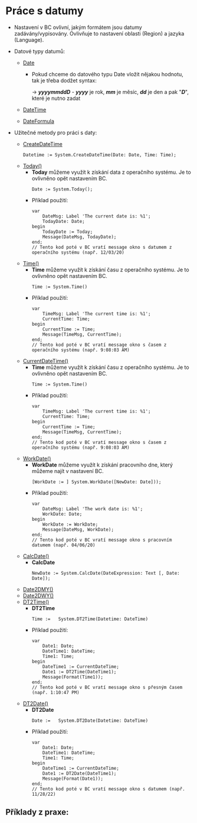 # Práce s datumy
* Nastavení v BC ovlivní, jakým formátem jsou datumy zadávány/vypisovány. Ovlivňuje to nastavení oblasti (Region) a jazyka (Language).
  
* Datové typy datumů:
  - [Date](https://learn.microsoft.com/en-us/dynamics365/business-central/dev-itpro/developer/methods-auto/date/date-data-type)
    - Pokud chceme do datového typu Date vložit nějakou hodnotu, tak je třeba dodžet syntax:
  
      → ***yyyymmddD*** - ***yyyy*** je rok, ***mm*** je měsíc, ***dd*** je den a pak "***D***", které je nutno zadat

  - [DateTime](https://learn.microsoft.com/en-us/dynamics365/business-central/dev-itpro/developer/methods-auto/datetime/datetime-data-type)
 
  - [DateFormula](https://learn.microsoft.com/en-us/dynamics365/business-central/dev-itpro/developer/methods-auto/dateformula/dateformula-data-type)

* Užitečné metody pro práci s daty:
  - [CreateDateTime](https://learn.microsoft.com/en-us/dynamics365/business-central/dev-itpro/developer/methods-auto/system/system-createdatetime-method)
      ```al
      Datetime := System.CreateDateTime(Date: Date, Time: Time);
      ```
  - [Today()](https://learn.microsoft.com/en-us/dynamics365/business-central/dev-itpro/developer/methods-auto/system/system-today-method)
    - **Today** můžeme využít k získání data z operačního systému. Je to ovlivněno opět nastavením BC. 
      ```al
      Date := System.Today();
      ```
    - Příklad použití:
      ```al
      var
          DateMsg: Label 'The current date is: %1';
          TodayDate: Date;
      begin
          TodayDate := Today;
          Message(DateMsg, TodayDate);  
      end;
      // Tento kod poté v BC vratí message okno s datumem z operačního systému (např. 12/03/20)
      ```
  - [Time()](https://learn.microsoft.com/en-us/dynamics365/business-central/dev-itpro/developer/methods-auto/system/system-time-method)
    - **Time** můžeme využít k získání času z operačního systému. Je to ovlivněno opět nastavením BC. 
      ```al
      Time := System.Time()
      ```
    - Příklad použití:
      ```al
      var
          TimeMsg: Label 'The current time is: %1';
          CurrentTime: Time;
      begin
          CurrentTime := Time;
          Message(TimeMsg, CurrentTime);  
      end;
      // Tento kod poté v BC vratí message okno s časem z operačního systému (např. 9:08:03 AM)
      ```
  - [CurrentDateTime()](https://learn.microsoft.com/en-us/dynamics365/business-central/dev-itpro/developer/methods-auto/system/system-currentdatetime-method)
    - **Time** můžeme využít k získání času z operačního systému. Je to ovlivněno opět nastavením BC. 
      ```al
      Time := System.Time()
      ```
    - Příklad použití:
      ```al
      var
          TimeMsg: Label 'The current time is: %1';
          CurrentTime: Time;
      begin
          CurrentTime := Time;
          Message(TimeMsg, CurrentTime);  
      end;
      // Tento kod poté v BC vratí message okno s časem z operačního systému (např. 9:08:03 AM)
      ```
  - [WorkDate()](https://learn.microsoft.com/en-us/dynamics365/business-central/dev-itpro/developer/methods-auto/system/system-workdate-method)
    - **WorkDate** můžeme využít k získání pracovního dne, který můžeme najít v nastavení BC.  
      ```al
      [WorkDate := ] System.WorkDate([NewDate: Date]));
      ```
    - Příklad použití:
      ```al
      var
          DateMsg: Label 'The work date is: %1';
          WorkDate: Date;
      begin
          WorkDate := WorkDate;
          Message(DateMsg, WorkDate);  
      end;
      // Tento kod poté v BC vratí message okno s pracovním datumem (např. 04/06/20)
      ```
  - [CalcDate()](https://learn.microsoft.com/en-us/dynamics365/business-central/dev-itpro/developer/methods-auto/system/system-calcdate-string-date-method)
    - **CalcDate** 
      ```al
      NewDate := System.CalcDate(DateExpression: Text [, Date: Date]);
      ```
  - [Date2DMY()](https://learn.microsoft.com/en-us/dynamics365/business-central/dev-itpro/developer/methods-auto/system/system-date2dmy-method)
  - [Date2DWY()](https://learn.microsoft.com/en-us/dynamics365/business-central/dev-itpro/developer/methods-auto/system/system-date2dmy-method)
  - [DT2Time()](https://learn.microsoft.com/en-us/dynamics365/business-central/dev-itpro/developer/methods-auto/system/system-dt2time-method)
    - **DT2Time** 
      ```al
      Time :=   System.DT2Time(Datetime: DateTime)
      ```
    - Příklad použití:
      ```al
      var
          Date1: Date;
          DateTime1: DateTime;
          Time1: Time;
      begin
          DateTime1 := CurrentDateTime;
          Date1 := DT2Time(DateTime1);
          Message(Format(Time1));
      end;
      // Tento kod poté v BC vratí message okno s přesným časem (např. 1:10:47 PM)
      ```
  - [DT2Date()](https://learn.microsoft.com/en-us/dynamics365/business-central/dev-itpro/developer/methods-auto/system/system-dt2date-method)
    - **DT2Date** 
      ```al
      Date :=   System.DT2Date(Datetime: DateTime)
      ```
    - Příklad použití:
      ```al
      var
          Date1: Date;
          DateTime1: DateTime;
          Time1: Time;
      begin
          DateTime1 := CurrentDateTime;
          Date1 := DT2Date(DateTime1);
          Message(Format(Date1));
      end;
      // Tento kod poté v BC vratí message okno s datumem (např. 11/28/22)
      ```

## Příklady z praxe:
